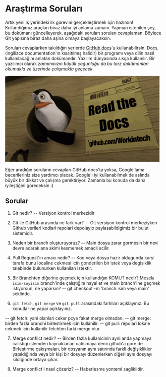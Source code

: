 # Araştırma Soruları

Artık yeni iş yerindeki ilk görevini gerçekleştirmek için hazırsın! Kullandığımız araçları biraz daha iyi anlama zamanı. Yapman istenilen şey, bu dokümanı güncelleyerek, aşağıdaki soruları soruları cevaplaman. Böylece Git yapısına biraz daha aşina olmaya başlayacaksın.

Soruları cevaplarken takıldığın yerlerde [GitHub docs](https://docs.github.com/en)'u kullanabilirsin. Docs, (ingilizce documentation'ın kısaltılmış halidir) bir programı veya dilin nasıl kullanılacağını anlatan dokümandır. Yazılım dünyasında sıkça kullanılır. Bir yazılımcı olarak _zamanınızın büyük çoğunluğu da bu tarz dokümanları okumakla ve üzerinde çalışmakla geçecek_.

![READ THE DOCS](https://github.com/Workintech/FSWeb-S1G1-Projesi-Web-Development-Projesi-icin-Git/blob/main/read-the-docs-wit.gif?raw=true)

Eğer aradığın soruların cevapları GitHub docs'ta yoksa, Google'lama becerileriniz size yardımcı olacak. Google'ı iyi kullanabilmek de aslında büyük bir dikkat ve çalışma gerektiriyor. Zamanla bu konuda da daha iyileştiğini göreceksin :)

## Sorular

1. Git nedir?
   -- Versiyon kontrol merkezidir

2. Git ile GitHub arasında ne fark var?
   -- Git versiyon kontrol merkeziyken Github verileri kodlari repolari depolayip paylasabildigimiz bir bulut sistemidir.

3. Neden bir branch oluşturuyoruz?
   -- Main dosya zarar gormesin bir nevi devre acarak ana akimi kesmemek amacli acilir.
4. Pull Request'in amacı nedir?
   -- Kod veya dosya hazir oldugunda karsi tarafa bunu localine cekmesi icin gonderilen bir istek veya degisiklik talebinde bulunurken kullanilan istektir.

5. Bir Branchten diğerine geçmek için kullandığın KOMUT nedir? Mesela `isim-soyisim` branch'inde çalıştığını hayal et ve main branch'ine geçmek istiyorsun, ne yaparsın?
   -- git checkout -m 'branch isim veya main' seklinde.

6. `git fetch`, `git merge` ve `git pull` arasındaki farklıarı açıklayınız. Bu konutlar ne yapar açıklayınız.

-- git fetch: yani olanlari ceker pcye fakat merge olmadan.
-- git merge: birden fazla branchi birlestirmek icin kullanilir.
-- git pull: repolari lokale cekmek icin kullanilir fetchten farki merge olur.

7. Merge conflict nedir?
   -- Birden fazla kullanicinin ayni anda yapmaya calistigi islemden kaynaklanan catismaya denir.github'a gore de Birleştirme çakışmaları, bir dosyanın aynı satırında farkli değişiklikler yapıldığında veya bir kişi bir dosyayı düzenlerken diğeri aynı dosyayı sildiğinde ortaya çıkar.

8. Merge conflict'i nasıl çözeriz?
   -- Haberlesme yontemi sagliklidir.
